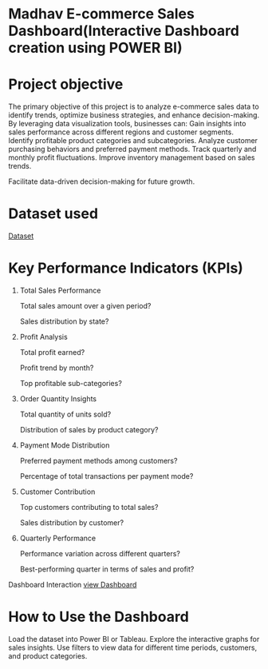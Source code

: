 # Madhav E-commerce Sales Dashboard(Interactive Dashboard creation using POWER BI)
# Project objective 
The primary objective of this project is to analyze e-commerce sales data to identify trends, optimize business strategies, and enhance decision-making. By leveraging data visualization tools, businesses can:
Gain insights into sales performance across different regions and customer segments.
Identify profitable product categories and subcategories.
Analyze customer purchasing behaviors and preferred payment methods.
Track quarterly and monthly profit fluctuations.
Improve inventory management based on sales trends.

Facilitate data-driven decision-making for future growth.

# Dataset used
<a href="https://github.com/Pratibha2208/Data-Ananlysis-Dashboard/commit/deb00b36dd8731adf68da784606f16aee627cb15">Dataset</a>

# Key Performance Indicators (KPIs)

1. Total Sales Performance
   
   Total sales amount over a given period?

   Sales distribution by state?

2. Profit Analysis
   
   Total profit earned?

   Profit trend by month?

   Top profitable sub-categories?

3. Order Quantity Insights

   Total quantity of units sold?

   Distribution of sales by product category?

4. Payment Mode Distribution

   Preferred payment methods among customers?

   Percentage of total transactions per payment mode?

5. Customer Contribution

   Top customers contributing to total sales?

   Sales distribution by customer?

6. Quarterly Performance

   Performance variation across different quarters?

   Best-performing quarter in terms of sales and profit?

  Dashboard Interaction <a href="https://github.com/Pratibha2208/Data-Ananlysis-Dashboard/blob/main/Screenshot%202025-04-01%20135651.png">view Dashboard</a>

  # How to Use the Dashboard

   Load the dataset into Power BI or Tableau.
   Explore the interactive graphs for sales insights.
   Use filters to view data for different time periods, customers, and product categories.
